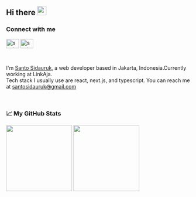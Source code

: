 ## Hi there <img src="https://media.giphy.com/media/hvRJCLFzcasrR4ia7z/giphy.gif" width="25px" height="25px">

### Connect with me
<a href="https://twitter.com/santosidauruk"><img align="center" src="https://raw.githubusercontent.com/rahuldkjain/github-profile-readme-generator/master/src/images/icons/Social/twitter.svg" alt="santo-sidauruk" height="25" width="35"/></a>
<a href="https://www.linkedin.com/in/santo-sidauruk/"><img align="center" src="https://raw.githubusercontent.com/rahuldkjain/github-profile-readme-generator/master/src/images/icons/Social/linked-in-alt.svg" alt="santo-sidauruk" height="25" width="35"/></a>

<br />

I'm [Santo Sidauruk](https://santosidauruk.com), a web developer based in Jakarta, Indonesia.Currently working at LinkAja. <br />
Tech stack I usually use are react, next.js, and typescript.
You can reach me at santosidauruk@gmail.com

<br />

### 📈 My GitHub Stats

  <img height="180em" src="https://github-readme-stats.vercel.app/api?username=santosidauruk&show_icons=true&hide_border=true&&count_private=true&include_all_commits=true" />
  <img height="180em" src="https://github-readme-stats.vercel.app/api/top-langs/?username=santosidauruk&show_icons=true&hide_border=true&layout=compact&langs_count=8"/>